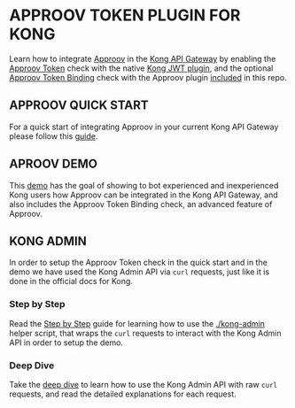 # APPROOV TOKEN PLUGIN FOR KONG

Learn how to integrate [Approov](https://approov.io) in the [Kong API Gateway](https://konghq.com/kong/) by enabling the [Approov Token](https://www.approov.io/docs/latest/approov-usage-documentation/#approov-tokens) check with the native [Kong JWT plugin](https://docs.konghq.com/hub/kong-inc/jwt/), and the optional [Approov Token Binding](https://www.approov.io/docs/latest/approov-usage-documentation/#token-binding) check with the Approov plugin [included](/kong-plugin) in this repo.

## APPROOV QUICK START

For a quick start of integrating Approov in your current Kong API Gateway please follow this [guide](/docs/APPROOV_QUICK_START.md).


## APROOV DEMO

This [demo](/docs/APPROOV_KONG_PLUGIN_DEMO.md) has the goal of showing to bot experienced and inexperienced Kong users how Approov can be integrated in the Kong API Gateway, and also includes the Approov Token Binding check, an advanced feature of Approov.


## KONG ADMIN

In order to setup the Approov Token check in the quick start and in the demo we have used the Kong Admin API via `curl` requests, just like it is done in the official docs for Kong.

### Step by Step

Read the [Step by Step](/docs/KONG_ADMIN_API_STEP_BY_STEP.md) guide for learning how to use the [./kong-admin](/bin/kong-admin.sh) helper script, that wraps the `curl` requests to interact with the Kong Admin API in order to setup the demo.

### Deep Dive

Take the [deep dive](/docs/KONG_ADMIN_API_DEEP_DIVE.md) to learn how to use the Kong Admin API with raw `curl` requests, and read the detailed explanations for each request.
